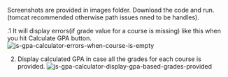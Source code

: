 Screenshots are provided in images folder. Download the code and run. (tomcat recommended otherwise path issues nned to be handles).

.1 It will display errors(if grade value for a course is missing) like this when you hit Calculate GPA button.
![js-gpa-calculator-errors-when-course-is-empty](https://user-images.githubusercontent.com/77499979/227745279-22de8459-8b5e-4253-82a0-d9a8a9d0fa6f.png)

2. Display calculated GPA in case all the grades for each course is provided.
![js-gpa-calculator-display-gpa-based-grades-provided](https://user-images.githubusercontent.com/77499979/227745333-bf8199c3-f89a-42e2-92b0-58b9b736b9cd.png)
